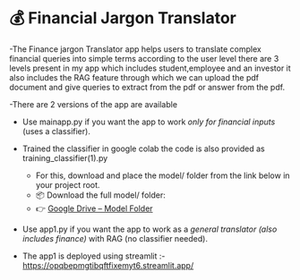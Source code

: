 # 💰 Financial Jargon Translator
-The Finance jargon Translator app helps users to translate complex financial queries into simple terms according to the user level there are 3 levels present in my app which includes
student,employee and an investor it also includes the RAG feature through which we can upload the pdf document and give queries to extract from the pdf or answer from the pdf.

-There are 2 versions of the app are available 
- Use mainapp.py if you want the app to work *only for financial inputs* (uses a classifier).
- Trained the classifier in google colab the code is also provided as training_classifier(1).py

  - For this, download and place the model/ folder from the link below in your project root.
  - 📦 Download the full model/ folder: 
  - 👉 [Google Drive – Model Folder](https://drive.google.com/drive/folders/17y3ETx9_LFSkrzBc5kYG0VnAPDZAdede?usp=sharing)

- Use app1.py if you want the app to work as a *general translator (also includes finance)* with RAG (no classifier needed).
- The app1 is deployed using streamlit :- https://opqbepmgtibqftfixemyt6.streamlit.app/

 

